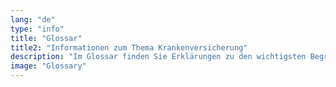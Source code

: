 ```yaml
---
lang: "de"
type: "info"
title: "Glossar"
title2: "Informationen zum Thema Krankenversicherung"
description: "Im Glossar finden Sie Erklärungen zu den wichtigsten Begriffen zum Thema Krankenversicherung und dem Schweizer Gesundheitssystem:"
image: "Glossary"
---
```

